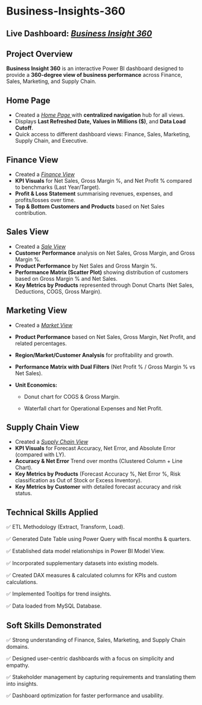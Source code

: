 # Business-Insights-360

## Live Dashboard: _[Business Insight 360](https://app.powerbi.com/view?r=eyJrIjoiZmU1NjE1OGQtMjVkNi00Y2U1LWJiOTctZGRmYmJjNTExN2UzIiwidCI6ImM2ZTU0OWIzLTVmNDUtNDAzMi1hYWU5LWQ0MjQ0ZGM1YjJjNCJ9)_

## Project Overview

**Business Insight 360** is an interactive Power BI dashboard designed to provide a **360-degree view of business performance** across Finance, Sales, Marketing, and Supply Chain.

## Home Page

- Created a _[Home Page ](https://github.com/sangavibabu02/BI-360/blob/main/Home.png)_  with **centralized navigation** hub for all views.
- Displays **Last Refreshed Date, Values in Millions ($)**, and **Data Load Cutoff**.
- Quick access to different dashboard views: Finance, Sales, Marketing, Supply Chain, and Executive.

## Finance View

- Created a _[Finance View ](https://github.com/sangavibabu02/BI-360/blob/main/Finance.png)_
- **KPI Visuals** for Net Sales, Gross Margin %, and Net Profit % compared to benchmarks (Last Year/Target).
- **Profit & Loss Statement** summarising revenues, expenses, and profits/losses over time.
- **Top & Bottom Customers and Products** based on Net Sales contribution.

## Sales View

- Created a _[Sale View ](https://github.com/sangavibabu02/BI-360/blob/main/Sale.png)_
- **Customer Performance** analysis on Net Sales, Gross Margin, and Gross Margin %.
- **Product Performance** by Net Sales and Gross Margin %.
- **Performance Matrix (Scatter Plot)** showing distribution of customers based on Gross Margin % and Net Sales.
- **Key Metrics by Products** represented through Donut Charts (Net Sales, Deductions, COGS, Gross Margin).

## Marketing View

- Created a _[Market View ](https://github.com/sangavibabu02/BI-360/blob/main/Market.png)_
- **Product Performance** based on Net Sales, Gross Margin, Net Profit, and related percentages.
- **Region/Market/Customer Analysis** for profitability and growth.
- **Performance Matrix with Dual Filters** (Net Profit % / Gross Margin % vs Net Sales).
- **Unit Economics:**

  - Donut chart for COGS & Gross Margin.

  - Waterfall chart for Operational Expenses and Net Profit.

## Supply Chain View

- Created a _[Supply Chain View ](https://github.com/sangavibabu02/BI-360/blob/main/Supply%20Chain.png)_
- **KPI Visuals** for Forecast Accuracy, Net Error, and Absolute Error (compared with LY).
- **Accuracy & Net Error** Trend over months (Clustered Column + Line Chart).
- **Key Metrics by Products** (Forecast Accuracy %, Net Error %, Risk classification as Out of Stock or Excess Inventory).
- **Key Metrics by Customer**  with detailed forecast accuracy and risk status.


## Technical Skills Applied

✅ ETL Methodology (Extract, Transform, Load).

✅ Generated Date Table using Power Query with fiscal months & quarters.

✅ Established data model relationships in Power BI Model View.

✅ Incorporated supplementary datasets into existing models.

✅ Created DAX measures & calculated columns for KPIs and custom calculations.

✅ Implemented Tooltips for trend insights.

✅ Data loaded from MySQL Database.


## Soft Skills Demonstrated

✅ Strong understanding of Finance, Sales, Marketing, and Supply Chain domains.

✅ Designed user-centric dashboards with a focus on simplicity and empathy.

✅ Stakeholder management by capturing requirements and translating them into insights.

✅ Dashboard optimization for faster performance and usability.
